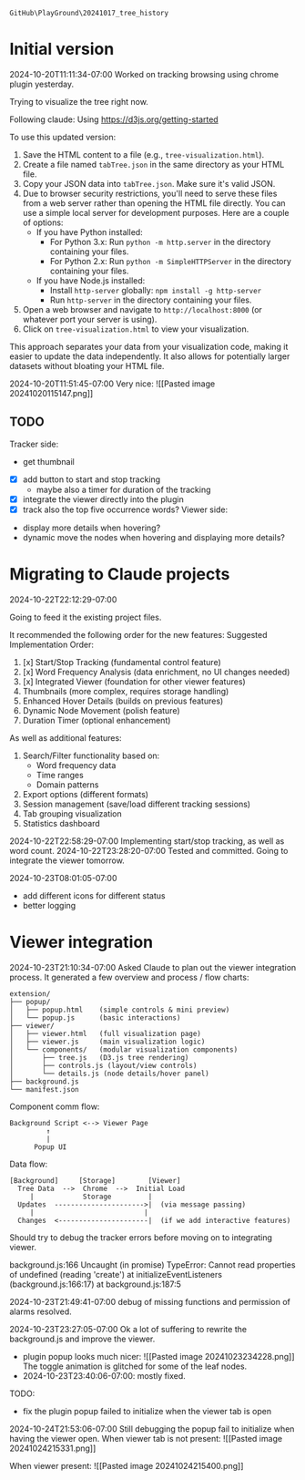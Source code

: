 `GitHub\PlayGround\20241017_tree_history`

# Initial version
2024-10-20T11:11:34-07:00
Worked on tracking browsing using chrome plugin yesterday.

Trying to visualize the tree right now.

Following claude:
Using https://d3js.org/getting-started

To use this updated version:

1. Save the HTML content to a file (e.g., `tree-visualization.html`).
2. Create a file named `tabTree.json` in the same directory as your HTML file.
3. Copy your JSON data into `tabTree.json`. Make sure it's valid JSON.
4. Due to browser security restrictions, you'll need to serve these files from a web server rather than opening the HTML file directly. You can use a simple local server for development purposes. Here are a couple of options:
    - If you have Python installed:
        - For Python 3.x: Run `python -m http.server` in the directory containing your files.
        - For Python 2.x: Run `python -m SimpleHTTPServer` in the directory containing your files.
    - If you have Node.js installed:
        - Install `http-server` globally: `npm install -g http-server`
        - Run `http-server` in the directory containing your files.
5. Open a web browser and navigate to `http://localhost:8000` (or whatever port your server is using).
6. Click on `tree-visualization.html` to view your visualization.

This approach separates your data from your visualization code, making it easier to update the data independently. It also allows for potentially larger datasets without bloating your HTML file.

2024-10-20T11:51:45-07:00
Very nice:
![[Pasted image 20241020115147.png]]

## TODO
Tracker side:
- get thumbnail
- [x] add button to start and stop tracking
	- maybe also a timer for duration of the tracking
- [x] integrate the viewer directly into the plugin
- [x] track also the top five occurrence words?
Viewer side:
- display more details when hovering?
- dynamic move the nodes when hovering and displaying more details?

# Migrating to Claude projects

2024-10-22T22:12:29-07:00

Going to feed it the existing project files.

It recommended the following order for the new features:
Suggested Implementation Order:
1. [x] Start/Stop Tracking (fundamental control feature)
2. [x] Word Frequency Analysis (data enrichment, no UI changes needed)
3. [x] Integrated Viewer (foundation for other viewer features)
4. Thumbnails (more complex, requires storage handling)
5. Enhanced Hover Details (builds on previous features)
6. Dynamic Node Movement (polish feature)
7. Duration Timer (optional enhancement)

As well as additional features:
1. Search/Filter functionality based on:
    - Word frequency data
    - Time ranges
    - Domain patterns
2. Export options (different formats)
3. Session management (save/load different tracking sessions)
4. Tab grouping visualization
5. Statistics dashboard

2024-10-22T22:58:29-07:00
Implementing start/stop tracking, as well as word count.
2024-10-22T23:28:20-07:00
Tested and committed. Going to integrate the viewer tomorrow.

2024-10-23T08:01:05-07:00
- add different icons for different status
- better logging

# Viewer integration

2024-10-23T21:10:34-07:00
Asked Claude to plan out the viewer integration process.
It generated a few overview and process / flow charts:

```
extension/
├── popup/
│   ├── popup.html    (simple controls & mini preview)
│   └── popup.js      (basic interactions)
├── viewer/
│   ├── viewer.html   (full visualization page)
│   ├── viewer.js     (main visualization logic)
│   └── components/   (modular visualization components)
│       ├── tree.js   (D3.js tree rendering)
│       ├── controls.js (layout/view controls)
│       └── details.js (node details/hover panel)
├── background.js
└── manifest.json
```

Component comm flow:
```
Background Script <--> Viewer Page
         ↑
         |
      Popup UI
```

Data flow:

```
[Background]     [Storage]        [Viewer]
  Tree Data  -->  Chrome  -->  Initial Load
     |            Storage         |
  Updates  ---------------------->|  (via message passing)
     |                           |
  Changes  <----------------------|  (if we add interactive features)
```


Should try to debug the tracker errors before moving on to integrating viewer.

background.js:166 Uncaught (in promise) TypeError: Cannot read properties of undefined (reading 'create')
    at initializeEventListeners (background.js:166:17)
    at background.js:187:5

2024-10-23T21:49:41-07:00 debug of missing functions and permission of alarms resolved.

2024-10-23T23:27:05-07:00
Ok a lot of suffering to rewrite the background.js and improve the viewer.
- plugin popup looks much nicer:
![[Pasted image 20241023234228.png]]
The toggle animation is glitched for some of the leaf nodes.
- 2024-10-23T23:40:06-07:00: mostly fixed. 


TODO:
- fix the plugin popup failed to initialize when the viewer tab is open

2024-10-24T21:53:06-07:00
Still debugging the popup fail to initialize when having the viewer open.
When viewer tab is not present:
![[Pasted image 20241024215331.png]]

When viewer present:
![[Pasted image 20241024215400.png]]


